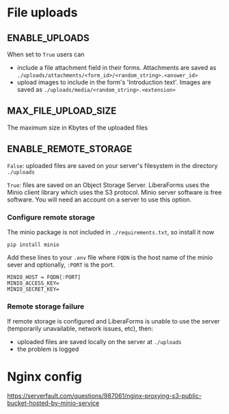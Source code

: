 # File uploads

## ENABLE_UPLOADS

When set to `True` users can
* include a file attachment field in their forms. Attachments are saved as `./uploads/attachments/<form_id>/<random_string>.<answer_id>`
* upload images to include in the form's 'Introduction text'. Images are saved as `./uploads/media/<random_string>.<extension>`


## MAX_FILE_UPLOAD_SIZE

The maximum size in Kbytes of the uploaded files

## ENABLE_REMOTE_STORAGE

`False`: uploaded files are saved on your server's filesystem in the
directory `./uploads`

`True`: files are saved on an Object Storage Server. LiberaForms uses the Minio client library which uses the S3 protocol.
Minio server software is free software. You will need an account on a server to use this option.

### Configure remote storage

The minio package is not included in `./requirements.txt`, so install it now

```
pip install minio
```

Add these lines to your `.env` file where `FQDN` is the host name of the minio sever and optionally, `:PORT` is the port.

```
MINIO_HOST = FQDN[:PORT]
MINIO_ACCESS_KEY=
MINIO_SECRET_KEY=
```

### Remote storage failure

If remote storage is configured and LiberaForms is unable to use the server (temporarily unavailable, network issues, etc), then:

* uploaded files are saved locally on the server at `./uploads`
* the problem is logged

# Nginx config

https://serverfault.com/questions/987061/nginx-proxying-s3-public-bucket-hosted-by-minio-service
